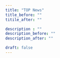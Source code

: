 ```yaml
---
title: "TOP News"
title_before: ""
titile_after: ""

description : ""
description_before: ""
description_after: ""

draft: false
---
```



